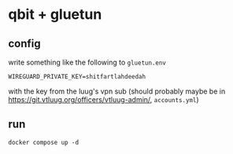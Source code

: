 # qbit + gluetun

## config

write something like the following to `gluetun.env` 

```
WIREGUARD_PRIVATE_KEY=shitfartlahdeedah
```

with the key from the luug's vpn sub (should probably maybe be in https://git.vtluug.org/officers/vtluug-admin/, `accounts.yml`)

## run

`docker compose up -d`